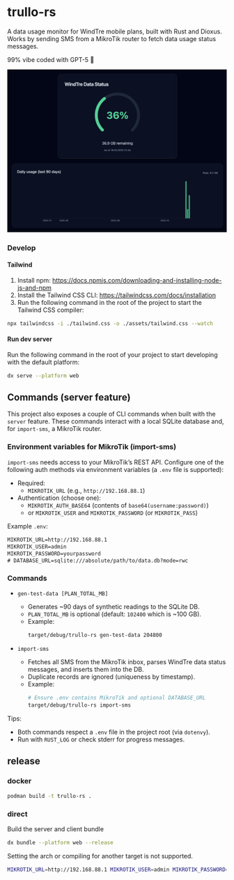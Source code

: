 # trullo-rs

A data usage monitor for WindTre mobile plans, built with Rust and Dioxus.
Works by sending SMS from a MikroTik router to fetch data usage status messages.

99% vibe coded with GPT-5 🙈

![Screenshot](./docs/screenshot.png)

### Develop

#### Tailwind
1. Install npm: https://docs.npmjs.com/downloading-and-installing-node-js-and-npm
2. Install the Tailwind CSS CLI: https://tailwindcss.com/docs/installation
3. Run the following command in the root of the project to start the Tailwind CSS compiler:

```bash
npx tailwindcss -i ./tailwind.css -o ./assets/tailwind.css --watch
```

#### Run dev server
Run the following command in the root of your project to start developing with the default platform:

```bash
dx serve --platform web
```

## Commands (server feature)

This project also exposes a couple of CLI commands when built with the `server` feature. These commands interact with a local SQLite database and, for `import-sms`, a MikroTik router.

### Environment variables for MikroTik (import-sms)

`import-sms` needs access to your MikroTik’s REST API. Configure one of the following auth methods via environment variables (a `.env` file is supported):

- Required:
	- `MIKROTIK_URL` (e.g., `http://192.168.88.1`)
- Authentication (choose one):
	- `MIKROTIK_AUTH_BASE64` (contents of `base64(username:password)`)
	- or `MIKROTIK_USER` and `MIKROTIK_PASSWORD` (or `MIKROTIK_PASS`)

Example `.env`:

```env
MIKROTIK_URL=http://192.168.88.1
MIKROTIK_USER=admin
MIKROTIK_PASSWORD=yourpassword
# DATABASE_URL=sqlite:///absolute/path/to/data.db?mode=rwc
```

### Commands

- `gen-test-data [PLAN_TOTAL_MB]`
	- Generates ~90 days of synthetic readings to the SQLite DB.
	- `PLAN_TOTAL_MB` is optional (default: `102400` which is ~100 GB).
	- Example:
		```bash
		target/debug/trullo-rs gen-test-data 204800
		```

- `import-sms`
	- Fetches all SMS from the MikroTik inbox, parses WindTre data status messages, and inserts them into the DB.
	- Duplicate records are ignored (uniqueness by timestamp).
	- Example:
		```bash
		# Ensure .env contains MikroTik and optional DATABASE_URL
		target/debug/trullo-rs import-sms
		```

Tips:
- Both commands respect a `.env` file in the project root (via `dotenvy`).
- Run with `RUST_LOG` or check stderr for progress messages.


## release

### docker
```bash
podman build -t trullo-rs .
```

### direct

Build the server and client bundle

```bash
dx bundle --platform web --release 
```

Setting the arch or compiling for another target is not supported.

```bash
MIKROTIK_URL=http://192.168.88.1 MIKROTIK_USER=admin MIKROTIK_PASSWORD=password DATABASE_URL=/home/ubuntu/trullo-rs/data.db IP=0.0.0.0  ./trullo-rs --port 8080
```